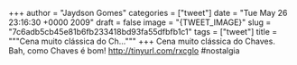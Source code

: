 
+++
author = "Jaydson Gomes"
categories = ["tweet"]
date = "Tue May 26 23:16:30 +0000 2009"
draft = false
image = "{TWEET_IMAGE}"
slug = "7c6adb5cb45e81b6fb233418bd93fa55dfbfb1c1"
tags = ["tweet"]
title = """Cena muito clássica do Ch..."""
+++
Cena muito clássica do Chaves. Bah, como Chaves é bom! http://tinyurl.com/rxcglo  #nostalgia
